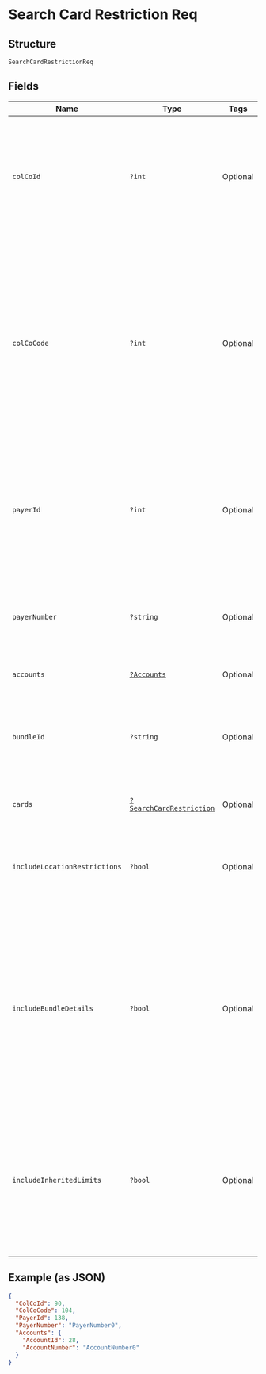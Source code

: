 
# Search Card Restriction Req

## Structure

`SearchCardRestrictionReq`

## Fields

| Name | Type | Tags | Description | Getter | Setter |
|  --- | --- | --- | --- | --- | --- |
| `colCoId` | `?int` | Optional | Collecting Company Id of the selected payer.<br>Optional if ColCoCode is passed else Mandatory.<br>Example:<br>1 for Philippines<br>5 for UK | getColCoId(): ?int | setColCoId(?int colCoId): void |
| `colCoCode` | `?int` | Optional | Collecting Company Code (Shell Code) of the selected payer.<br>Mandatory for serviced OUs such as Romania, Latvia, Lithuania, Estonia, Ukraine etc. It is optional for other countries if ColCoID is provided.<br>Example:<br>86 for Philippines<br>5 for UK | getColCoCode(): ?int | setColCoCode(?int colCoCode): void |
| `payerId` | `?int` | Optional | Payer Id (i.e. Customer Id of the Payment Customer) of the selected payer.<br>Optional if PayerNumber is passed else Mandatory<br>Example: 123456 | getPayerId(): ?int | setPayerId(?int payerId): void |
| `payerNumber` | `?string` | Optional | Payer Number of the selected payer.<br>Optional if PayerId is passed else Mandatory<br>Example: GB000000123 | getPayerNumber(): ?string | setPayerNumber(?string payerNumber): void |
| `accounts` | [`?Accounts`](../../doc/models/accounts.md) | Optional | - | getAccounts(): ?Accounts | setAccounts(?Accounts accounts): void |
| `bundleId` | `?string` | Optional | Identifier of the Card bundle<br>Optional if cards list is given, else mandatory.<br>This input is a search criterion, if given. | getBundleId(): ?string | setBundleId(?string bundleId): void |
| `cards` | [`?SearchCardRestriction`](../../doc/models/search-card-restriction.md) | Optional | - | getCards(): ?SearchCardRestriction | setCards(?SearchCardRestriction cards): void |
| `includeLocationRestrictions` | `?bool` | Optional | True/False<br>Whether to include location restriction of the cards in the response.<br>Optional<br>Default ‘false’ | getIncludeLocationRestrictions(): ?bool | setIncludeLocationRestrictions(?bool includeLocationRestrictions): void |
| `includeBundleDetails` | `?bool` | Optional | Default value is False,<br>When the value is True, API will return bundle Id associated with cards in the response, if available.<br>Note: Use ‘Null’ or ‘False’ for optimum performance. A delay in response is expected when set to ‘True’. | getIncludeBundleDetails(): ?bool | setIncludeBundleDetails(?bool includeBundleDetails): void |
| `includeInheritedLimits` | `?bool` | Optional | Default value is True,<br>When True: service will return the inherited values for the usage limits (from card-program or account as available) when it is not overridden on the card. | getIncludeInheritedLimits(): ?bool | setIncludeInheritedLimits(?bool includeInheritedLimits): void |

## Example (as JSON)

```json
{
  "ColCoId": 90,
  "ColCoCode": 104,
  "PayerId": 138,
  "PayerNumber": "PayerNumber0",
  "Accounts": {
    "AccountId": 28,
    "AccountNumber": "AccountNumber0"
  }
}
```

